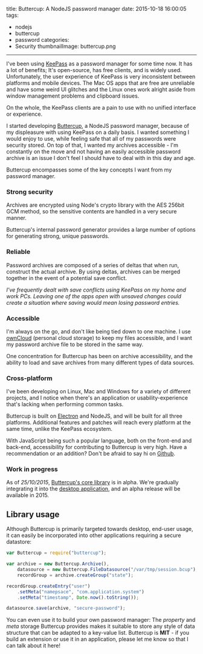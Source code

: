 title: Buttercup: A NodeJS password manager
date: 2015-10-18 16:00:05
tags:
 - nodejs
 - buttercup
 - password
categories:
 - Security
thumbnailImage: buttercup.png
---
I've been using [KeePass](http://keepass.info/) as a password manager for some time now. It has a lot of benefits; It's open-source, has free clients, and is widely used. Unfortunately, the user experience of KeePass is very inconsistent between platforms and mobile devices. The Mac OS apps that are free are unreliable and have some weird UI glitches and the Linux ones work alright aside from window management problems and clipboard issues.

On the whole, the KeePass clients are a pain to use with no unified interface or experience.

I started developing [Buttercup][1], a NodeJS password manager, because of my displeasure with using KeePass on a daily basis. I wanted something I would enjoy to use, while feeling safe that all of my passwords were security stored. On top of that, I wanted my archives accessible - I'm constantly on the move and not having an easily accessible password archive is an issue I don't feel I should have to deal with in this day and age.

Buttercup encompasses some of the key concepts I want from my password manager.

### Strong security

Archives are encrypted using Node's crypto library with the AES 256bit GCM method, so the sensitive contents are handled in a very secure manner.

Buttercup's internal password generator provides a large number of options for generating strong, unique passwords.

### Reliable

Password archives are composed of a series of deltas that when run, construct the actual archive. By using deltas, archives can be merged together in the event of a potential save conflict.

_I've frequently dealt with save conflicts using KeePass on my home and work PCs. Leaving one of the apps open with unsaved changes could create a situation where saving would mean losing password entries._

### Accessible

I'm always on the go, and don't like being tied down to one machine. I use [ownCloud](https://owncloud.org/) (personal cloud storage) to keep my files accessible, and I want my password archive file to be stored in the same way.

One concentration for Buttercup has been on archive accessibility, and the ability to load and save archives from many different types of data sources.

### Cross-platform

I've been developing on Linux, Mac and Windows for a variety of different projects, and I notice when there's an application or usability-experience that's lacking when performing common tasks.

Buttercup is built on [Electron](http://electron.atom.io/) and NodeJS, and will be built for all three platforms. Additional features and patches will reach every platform at the same time, unlike the KeePass ecosystem.

With JavaScript being such a popular language, both on the front-end and back-end, accessibility for contributing to Buttercup is very high. Have a recommendation or an addition? Don't be afraid to say hi on [Github][1].

### Work in progress

As of _25/10/2015_, [Buttercup's core library][1] is in alpha. We're gradually integrating it into the [desktop application][2], and an alpha release will be available in 2015.

## Library usage

Although Buttercup is primarily targeted towards desktop, end-user usage, it can easily be incorporated into other applications requiring a secure datastore:

```javascript
var Buttercup = require("buttercup");

var archive = new Buttercup.Archive(),
    datasource = new Buttercup.FileDatasource("/var/tmp/session.bcup"),
    recordGroup = archive.createGroup("state");

recordGroup.createEntry("user")
	.setMeta("namepsace", "com.application.system")
	.setMeta("timestamp", Date.now().toString());

datasource.save(archive, "secure-password");
```

You can even use it to build your own password manager: The _property_ and _meta_ storage Buttercup provides makes it suitable to store any style of data structure that can be adapted to a key-value list. Buttercup is **MIT** - if you build an extension or use it in an application, please let me know so that I can talk about it here!

[1]: https://github.com/perry-mitchell/buttercup-core
[2]: https://github.com/perry-mitchell/buttercup
